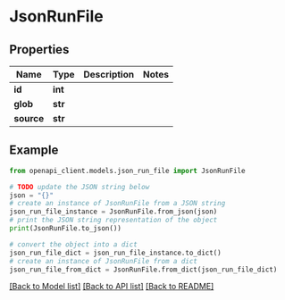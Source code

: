 # JsonRunFile


## Properties

Name | Type | Description | Notes
------------ | ------------- | ------------- | -------------
**id** | **int** |  | 
**glob** | **str** |  | 
**source** | **str** |  | 

## Example

```python
from openapi_client.models.json_run_file import JsonRunFile

# TODO update the JSON string below
json = "{}"
# create an instance of JsonRunFile from a JSON string
json_run_file_instance = JsonRunFile.from_json(json)
# print the JSON string representation of the object
print(JsonRunFile.to_json())

# convert the object into a dict
json_run_file_dict = json_run_file_instance.to_dict()
# create an instance of JsonRunFile from a dict
json_run_file_from_dict = JsonRunFile.from_dict(json_run_file_dict)
```
[[Back to Model list]](../README.md#documentation-for-models) [[Back to API list]](../README.md#documentation-for-api-endpoints) [[Back to README]](../README.md)


